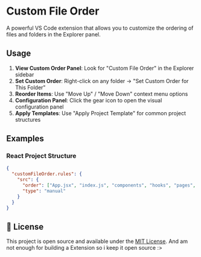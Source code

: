 # Custom File Order

A powerful VS Code extension that allows you to customize the ordering of files and folders in the Explorer panel.

## Usage

1. **View Custom Order Panel**: Look for "Custom File Order" in the Explorer sidebar
2. **Set Custom Order**: Right-click on any folder → "Set Custom Order for This Folder"
3. **Reorder Items**: Use "Move Up" / "Move Down" context menu options
4. **Configuration Panel**: Click the gear icon to open the visual configuration panel
5. **Apply Templates**: Use "Apply Project Template" for common project structures

## Examples

### React Project Structure
```json
{
  "customFileOrder.rules": {
    "src": {
      "order": ["App.jsx", "index.js", "components", "hooks", "pages", "utils", "assets"],
      "type": "manual"
    }
  }
}
```
## 📄 License
This project is open source and available under the [MIT License](./LICENSE).
And am not enough for building a Extension so i keep it open source :>